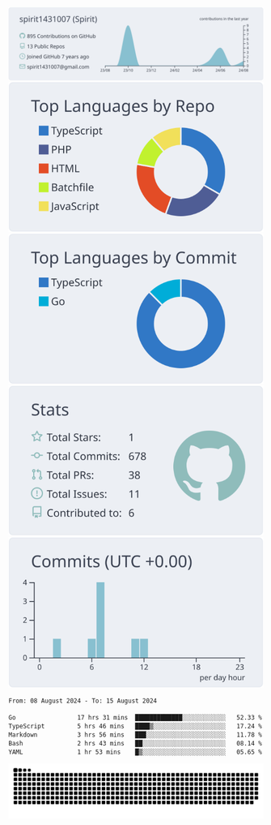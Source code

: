 [![](https://raw.githubusercontent.com/spirit1431007/spirit1431007/master/profile-summary-card-output/nord_bright/0-profile-details.svg)](https://git.io/spiritx)
[![](https://raw.githubusercontent.com/spirit1431007/spirit1431007/master/profile-summary-card-output/nord_bright/1-repos-per-language.svg)](https://git.io/spiritx) [![](https://raw.githubusercontent.com/spirit1431007/spirit1431007/master/profile-summary-card-output/nord_bright/2-most-commit-language.svg)](https://git.io/spiritx)
[![](https://raw.githubusercontent.com/spirit1431007/spirit1431007/master/profile-summary-card-output/nord_bright/3-stats.svg)](https://git.io/spiritx) [![](https://raw.githubusercontent.com/spirit1431007/spirit1431007/master/profile-summary-card-output/nord_bright/4-productive-time.svg)](https://git.io/spiritx)

<!--START_SECTION:waka-->

```txt
From: 08 August 2024 - To: 15 August 2024

Go                 17 hrs 31 mins  █████████████░░░░░░░░░░░░   52.33 %
TypeScript         5 hrs 46 mins   ████▒░░░░░░░░░░░░░░░░░░░░   17.24 %
Markdown           3 hrs 56 mins   ███░░░░░░░░░░░░░░░░░░░░░░   11.78 %
Bash               2 hrs 43 mins   ██░░░░░░░░░░░░░░░░░░░░░░░   08.14 %
YAML               1 hr 53 mins    █▒░░░░░░░░░░░░░░░░░░░░░░░   05.65 %
```

<!--END_SECTION:waka-->

![contribution](https://github.com/spirit1431007/spirit1431007/blob/output/github-contribution-grid-snake.svg)

